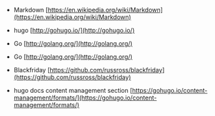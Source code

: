 - Markdown [https://en.wikipedia.org/wiki/Markdown](https://en.wikipedia.org/wiki/Markdown)

- hugo [http://gohugo.io/](http://gohugo.io/)

- Go [http://golang.org/](http://golang.org/)

- Go [http://golang.org/](http://golang.org/)

- Blackfriday [https://github.com/russross/blackfriday](https://github.com/russross/blackfriday)

- hugo docs content management section [https://gohugo.io/content-management/formats/](https://gohugo.io/content-management/formats/)
